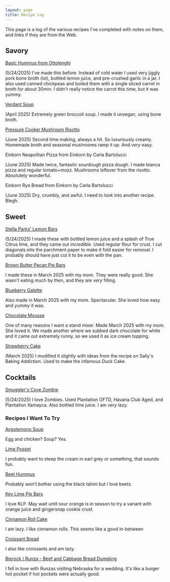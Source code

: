 ```yaml
---
layout: page
title: Recipe Log
---
```


This page is a log of the various recipes I've completed with notes on them, and links if they are from the Web.

## Savory

[Basic Hummus from Ottolenghi](https://www.seriouseats.com/basic-hummus-from-jerusalem-ottolenghi)

(5/24/2025) I've made this before. Instead of cold water I used very jiggly pork bone broth (lol), bottled lemon juice, and pre-crushed garlic in a jar.
I also used canned chickpeas and boiled them with a single sliced carrot in broth for about 30min. I didn't really notice the carrot this time, but it was yummy.

[Verdant Soup](https://www.seriouseats.com/broccoli-soup-recipe-8772702)

(April 2025) Extremely green broccoli soup. I made it unvegan, using bone broth.

[Pressure Cooker Mushroom Risotto](https://www.seriouseats.com/pressure-cooker-mushroom-risotto-recipe)

(June 2025) Second time making, always a hit. So luxuriously creamy. Homemade broth and seasonal mushrooms ramp it up. And *very* easy.

Einkorn Neapolitan Pizza from Einkorn by Carla Bartolucci

(June 2025) Made twice, fantastic sourdough pizza dough. I made bianca pizza and regular tomato+mozz. Mushrooms leftover from the risotto. Absolutely wonderful.

Einkorn Rye Bread from Einkorn by Carla Bartolucci

(June 2025) Dry, crumbly, and awful. I need to look into another recipe. Blegh.

## Sweet

[Stella Parks' Lemon Bars](https://www.seriouseats.com/sunny-lemon-bars-recipe)

(5/24/2025) I made these with bottled lemon juice and a splash of True Citrus lime, and they came out *incredible*. Used regular flour for crust.
I cut diagonals into the parchment paper to make it fold easier for removal. I probably should have just cut it to be even with the pan.

[Brown Butter Pecan Pie Bars](https://sallysbakingaddiction.com/brown-butter-pecan-pie-bars/)

I made these in March 2025 with my mom. They were really good. She wasn't eating much by then, and they are *very* filling.

[Blueberry Galette](https://sallysbakingaddiction.com/blueberry-galette/)

Also made in March 2025 with my mom. Spectacular. She loved how easy and yummy it was.

[Chocolate Mousse](https://www.seriouseats.com/chocolate-mousse-recipe-7109970)

One of many reasons I want a stand mixer. Made March 2025 with my mom. She loved it.
We made another where we subbed dark chocolate for white and it came out extremely runny, so we used it as ice cream topping.

[Strawberry Cake](https://www.seriouseats.com/strawberry-cake-recipe)

(March 2025) I modified it slightly with ideas from the recipe on Sally's Baking Addiction. Used to make the infamous Duck Cake.

## Cocktails

[Smuggler's Cove Zombie](https://punchdrink.com/recipes/smugglers-cove-zombie/)

(5/24/2025) I love Zombies. Used Plantation OFTD, Havana Club Aged, and Plantation Xamayca. Also bottled lime juice. I am *very* lazy.


### Recipes I Want To Try

[Avgolemono Soup](https://www.seriouseats.com/avgolemono-soup-greek-lemon-egg-chicken-soup)

Egg and chicken? Soup? Yes.

[Lime Posset](https://www.seriouseats.com/lime-posset-recipe-11731503)

I probably want to steep the cream in earl grey or something, that sounds fun.

[Beet Hummus](https://www.seriouseats.com/diy-black-tahini-and-beet-hummus-recipe)

Probably won't bother using the black tahini but I love beets.

[Key Lime Pie Bars](https://sallysbakingaddiction.com/key-lime-pie-bars/)

I love KLP. May wait until sour orange is in season to try a variant with orange juice and gingersnap cookie crust.

[Cinnamon Roll Cake](https://sallysbakingaddiction.com/giant-cinnamon-roll-cake/)

I am lazy. I like cinnamon rolls. This seems like a good in-between

[Croissant Bread](https://sallysbakingaddiction.com/croissant-bread/)

I also like croissants and am lazy.

[Bierock / Runza - Beef and Cabbage Bread Dumpling](https://www.seriouseats.com/bierocks-recipe-8775361)

I fell in love with Runzas visiting Nebraska for a wedding. It's like a burger hot pocket if hot pockets were actually good.